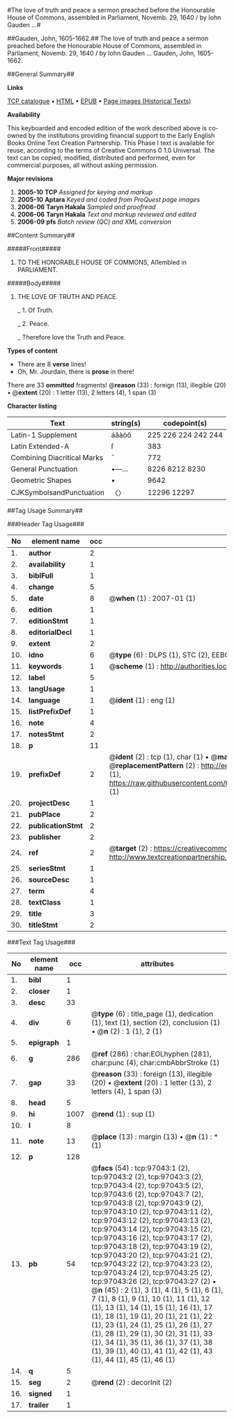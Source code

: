 #The love of truth and peace a sermon preached before the Honourable House of Commons, assembled in Parliament, Novemb. 29, 1640 / by Iohn Gauden ...#

##Gauden, John, 1605-1662.##
The love of truth and peace a sermon preached before the Honourable House of Commons, assembled in Parliament, Novemb. 29, 1640 / by Iohn Gauden ...
Gauden, John, 1605-1662.

##General Summary##

**Links**

[TCP catalogue](http://www.ota.ox.ac.uk/tcp/)  • 
[HTML](http://tei.it.ox.ac.uk/tcp/Texts-HTML/free/A42/A42489.html)  • 
[EPUB](http://tei.it.ox.ac.uk/tcp/Texts-EPUB/free/A42/A42489.epub) • 
[Page images (Historical Texts)](https://data.historicaltexts.jisc.ac.uk/view?pubId=eebo-13065040e&pageId=eebo-13065040e-97043-1)

**Availability**

This keyboarded and encoded edition of the
	       work described above is co-owned by the institutions
	       providing financial support to the Early English Books
	       Online Text Creation Partnership. This Phase I text is
	       available for reuse, according to the terms of Creative
	       Commons 0 1.0 Universal. The text can be copied,
	       modified, distributed and performed, even for
	       commercial purposes, all without asking permission.

**Major revisions**

1. __2005-10__ __TCP__ *Assigned for keying and markup*
1. __2005-10__ __Aptara__ *Keyed and coded from ProQuest page images*
1. __2006-06__ __Taryn Hakala__ *Sampled and proofread*
1. __2006-06__ __Taryn Hakala__ *Text and markup reviewed and edited*
1. __2006-09__ __pfs__ *Batch review (QC) and XML conversion*

##Content Summary##

#####Front#####

1. TO
THE HONORABLE
HOUSE
OF
COMMONS,
Aſſembled in PARLIAMENT.

#####Body#####

1. THE LOVE
OF
TRUTH
AND
PEACE.

    _ 1. Of Truth.

    _ 2. Peace.

    _ Therefore love the Truth and Peace.

**Types of content**

  * There are 8 **verse** lines!
  * Oh, Mr. Jourdain, there is **prose** in there!

There are 33 **ommitted** fragments! 
 @__reason__ (33) : foreign (13), illegible (20)  •  @__extent__ (20) : 1 letter (13), 2 letters (4), 1 span (3)

**Character listing**


|Text|string(s)|codepoint(s)|
|---|---|---|
|Latin-1 Supplement|áâàòô|225 226 224 242 244|
|Latin Extended-A|ſ|383|
|Combining             Diacritical Marks|̄|772|
|General Punctuation|•—…|8226 8212 8230|
|Geometric Shapes|▪|9642|
|CJKSymbolsandPunctuation|〈〉|12296 12297|

##Tag Usage Summary##

###Header Tag Usage###

|No|element name|occ|attributes|
|---|---|---|---|
|1.|__author__|2||
|2.|__availability__|1||
|3.|__biblFull__|1||
|4.|__change__|5||
|5.|__date__|8| @__when__ (1) : 2007-01 (1)|
|6.|__edition__|1||
|7.|__editionStmt__|1||
|8.|__editorialDecl__|1||
|9.|__extent__|2||
|10.|__idno__|6| @__type__ (6) : DLPS (1), STC (2), EEBO-CITATION (1), OCLC (1), VID (1)|
|11.|__keywords__|1| @__scheme__ (1) : http://authorities.loc.gov/ (1)|
|12.|__label__|5||
|13.|__langUsage__|1||
|14.|__language__|1| @__ident__ (1) : eng (1)|
|15.|__listPrefixDef__|1||
|16.|__note__|4||
|17.|__notesStmt__|2||
|18.|__p__|11||
|19.|__prefixDef__|2| @__ident__ (2) : tcp (1), char (1)  •  @__matchPattern__ (2) : ([0-9\-]+):([0-9IVX]+) (1), (.+) (1)  •  @__replacementPattern__ (2) : http://eebo.chadwyck.com/downloadtiff?vid=$1&page=$2 (1), https://raw.githubusercontent.com/textcreationpartnership/Texts/master/tcpchars.xml#$1 (1)|
|20.|__projectDesc__|1||
|21.|__pubPlace__|2||
|22.|__publicationStmt__|2||
|23.|__publisher__|2||
|24.|__ref__|2| @__target__ (2) : https://creativecommons.org/publicdomain/zero/1.0/ (1), http://www.textcreationpartnership.org/docs/. (1)|
|25.|__seriesStmt__|1||
|26.|__sourceDesc__|1||
|27.|__term__|4||
|28.|__textClass__|1||
|29.|__title__|3||
|30.|__titleStmt__|2||


###Text Tag Usage###

|No|element name|occ|attributes|
|---|---|---|---|
|1.|__bibl__|1||
|2.|__closer__|1||
|3.|__desc__|33||
|4.|__div__|6| @__type__ (6) : title_page (1), dedication (1), text (1), section (2), conclusion (1)  •  @__n__ (2) : 1 (1), 2 (1)|
|5.|__epigraph__|1||
|6.|__g__|286| @__ref__ (286) : char:EOLhyphen (281), char:punc (4), char:cmbAbbrStroke (1)|
|7.|__gap__|33| @__reason__ (33) : foreign (13), illegible (20)  •  @__extent__ (20) : 1 letter (13), 2 letters (4), 1 span (3)|
|8.|__head__|5||
|9.|__hi__|1007| @__rend__ (1) : sup (1)|
|10.|__l__|8||
|11.|__note__|13| @__place__ (13) : margin (13)  •  @__n__ (1) : * (1)|
|12.|__p__|128||
|13.|__pb__|54| @__facs__ (54) : tcp:97043:1 (2), tcp:97043:2 (2), tcp:97043:3 (2), tcp:97043:4 (2), tcp:97043:5 (2), tcp:97043:6 (2), tcp:97043:7 (2), tcp:97043:8 (2), tcp:97043:9 (2), tcp:97043:10 (2), tcp:97043:11 (2), tcp:97043:12 (2), tcp:97043:13 (2), tcp:97043:14 (2), tcp:97043:15 (2), tcp:97043:16 (2), tcp:97043:17 (2), tcp:97043:18 (2), tcp:97043:19 (2), tcp:97043:20 (2), tcp:97043:21 (2), tcp:97043:22 (2), tcp:97043:23 (2), tcp:97043:24 (2), tcp:97043:25 (2), tcp:97043:26 (2), tcp:97043:27 (2)  •  @__n__ (45) : 2 (1), 3 (1), 4 (1), 5 (1), 6 (1), 7 (1), 8 (1), 9 (1), 10 (1), 11 (1), 12 (1), 13 (1), 14 (1), 15 (1), 16 (1), 17 (1), 18 (1), 19 (1), 20 (1), 21 (1), 22 (1), 23 (1), 24 (1), 25 (1), 26 (1), 27 (1), 28 (1), 29 (1), 30 (2), 31 (1), 33 (1), 34 (1), 35 (1), 36 (1), 37 (1), 38 (1), 39 (1), 40 (1), 41 (1), 42 (1), 43 (1), 44 (1), 45 (1), 46 (1)|
|14.|__q__|5||
|15.|__seg__|2| @__rend__ (2) : decorInit (2)|
|16.|__signed__|1||
|17.|__trailer__|1||
